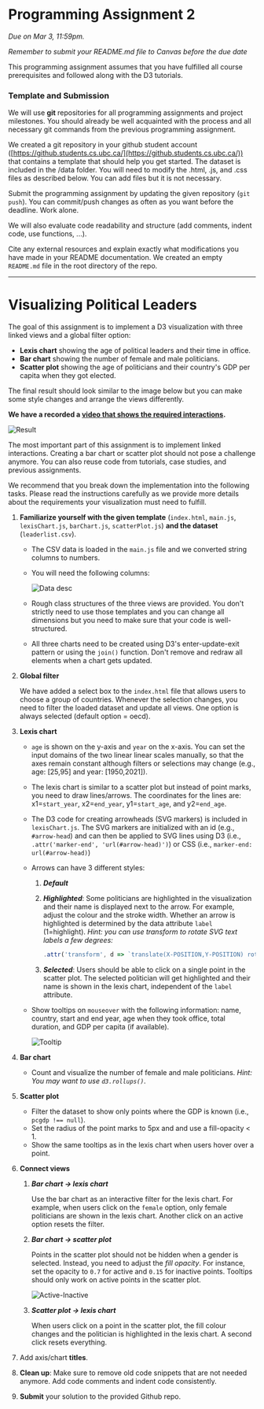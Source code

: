 # Programming Assignment 2

*Due on Mar 3, 11:59pm.*

*Remember to submit your README.md file to Canvas before the due date*

This programming assignment assumes that you have fulfilled all course prerequisites and followed along with the D3 tutorials.

### Template and Submission

We will use **git** repositories for all programming assignments and project milestones. You should already be well acquainted with the process and all necessary git commands from the previous programming assignment.

We created a git repository in your github student account ([https://github.students.cs.ubc.ca/](https://github.students.cs.ubc.ca/)) that contains a template that should help you get started. The dataset is included in the /data folder. You will need to modify the .html, .js, and .css files as described below. You can add files but it is not necessary.

Submit the programming assignment by updating the given repository (`git push`). You can commit/push changes as often as you want before the deadline. Work alone.

We will also evaluate code readability and structure (add comments, indent code, use functions, ...).

Cite any external resources and explain exactly what modifications you have made in your README documentation. We created an empty `README.md` file in the root directory of the repo.

---

# Visualizing Political Leaders

The goal of this assignment is to implement a D3 visualization with three linked views and a global filter option:

* **Lexis chart** showing the age of political leaders and their time in office.
* **Bar chart** showing the number of female and male politicians.
* **Scatter plot** showing the age of politicians and their country's GDP per capita when they got elected.

The final result should look similar to the image below but you can make some style changes and arrange the views differently.

**We have a recorded a [video that shows the required interactions](https://www.students.cs.ubc.ca/~cs-436v/21Jan/assignments/p2-demo.mp4).**

![Result](result.png?raw=true "Result")

The most important part of this assignment is to implement linked interactions. Creating a bar chart or scatter plot should not pose a challenge anymore. You can also reuse code from tutorials, case studies, and previous assignments. 

We recommend that you break down the implementation into the following tasks. Please read the instructions carefully as we provide more details about the requirements your visualization must need to fulfill.

1. **Familiarize yourself with the given template** (`index.html`, `main.js`, `lexisChart.js`, `barChart.js`, `scatterPlot.js`) **and the dataset** (`leaderlist.csv`). 
	* The CSV data is loaded in the `main.js` file and we converted string columns to numbers.
	* You will need the following columns:
		
		![Data desc](data_desc.png?raw=true "Data desc")
		
	* Rough class structures of the three views are provided. You don't strictly need to use those templates and you can change all dimensions but you need to make sure that your code is well-structured.
	*  All three charts need to be created using D3's enter-update-exit pattern or using the `join()` function. Don't remove and redraw all elements when a chart gets updated.

2. **Global filter**

	We have added a select box to the `index.html` file that allows users to choose a group of countries. Whenever the selection changes, you need to filter the loaded dataset and update all views. One option is always selected (default option = oecd).

3. **Lexis chart**

	* `age` is shown on the y-axis and `year` on the x-axis. You can set the input domains of the two linear linear scales manually, so that the axes remain constant although filters or selections may change (e.g., age: [25,95] and year: [1950,2021]).
	* The lexis chart is similar to a scatter plot but instead of point marks, you need to draw lines/arrows. The coordinates for the lines are: x1=`start_year`, x2=`end_year`, y1=`start_age`, and y2=`end_age`.
	* The D3 code for creating arrowheads (SVG markers) is included in `lexisChart.js`. The SVG markers are initialized with an id (e.g., `#arrow-head`) and can then be applied to SVG lines using D3 (i.e., `.attr('marker-end', 'url(#arrow-head)')`)
 or CSS (i.e., `marker-end: url(#arrow-head)`)
 	* Arrows can have 3 different styles:
 		1. ***Default***
 		2. ***Highlighted***: Some politicians are highlighted in the visualization and their name is displayed next to the arrow. For example, adjust the colour and the stroke width. Whether an arrow is highlighted is determined by the data attribute `label` (1=highlight). *Hint: you can use transform to rotate SVG text labels a few degrees:*
	 		
	 		```js
	 		.attr('transform', d => `translate(X-POSITION,Y-POSITION) rotate(-20)`);
	 		```
	 	3. ***Selected***: Users should be able to click on a single point in the scatter plot. The selected politician will get highlighted and their name is shown in the lexis chart, independent of the `label` attribute.
	* Show tooltips on `mouseover` with the following information: name, country, start and end year, age when they took office, total duration, and GDP per capita (if available).

		![Tooltip](tooltip.png?raw=true "Tooltip")
	
4. **Bar chart**

	* Count and visualize the number of female and male politicians. *Hint: You may want to use `d3.rollups()`*.

5. **Scatter plot**

	* Filter the dataset to show only points where the GDP is known (i.e., `pcgdp !== null`).
	* Set the radius of the point marks to 5px and and use a fill-opacity < 1.
	* Show the same tooltips as in the lexis chart when users hover over a point.

6. **Connect views**

	1. ***Bar chart → lexis chart***
		
		Use the bar chart as an interactive filter for the lexis chart. For example, when users click on the `female` option, only female politicians are shown in the lexis chart. Another click on an active option resets the filter.
		
	2. ***Bar chart → scatter plot***
	
		Points in the scatter plot should not be hidden when a gender is selected. Instead, you need to adjust the *fill opacity*. For instance, set the opacity to `0.7` for active and `0.15` for inactive points. Tooltips should only work on active points in the scatter plot.
		 
		 ![Active-Inactive](active_inactive.png?raw=true "Active-Inactive")
		
	3. ***Scatter plot → lexis chart***
	
		When users click on a point in the scatter plot, the fill colour changes and the politician is highlighted in the lexis chart. A second click resets everything.
		
7. Add axis/chart **titles**.

8. **Clean up**: Make sure to remove old code snippets that are not needed anymore. Add code comments and indent code consistently.

9. **Submit** your solution to the provided Github repo.
